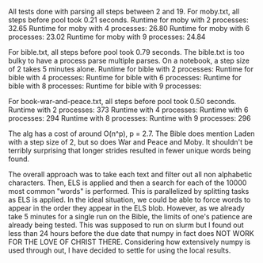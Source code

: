 All tests done with parsing all steps between 2 and 19.
For moby.txt, all steps before pool took 0.21 seconds.
Runtime for moby with 2 processes: 32.65
Runtime for moby with 4 processes: 26.80
Runtime for moby with 6 processes: 23.02
Runtime for moby with 9 processes: 24.84

For bible.txt, all steps before pool took 0.79 seconds.
The bible.txt is too bulky to have a process parse multiple parses.
On a notebook, a step size of 2 takes 5 minutes alone.
Runtime for bible with 2 processes: 
Runtime for bible with 4 processes: 
Runtime for bible with 6 processes: 
Runtime for bible with 8 processes: 
Runtime for bible with 9 processes: 

For book-war-and-peace.txt, all steps before pool took 0.50 seconds.
Runtime with 2 processes: 373
Runtime with 4 processes: 
Runtime with 6 processes: 294
Runtime with 8 processes: 
Runtime with 9 processes: 296

The alg has a cost of around O(n^p), p = 2.7.
The Bible does mention Laden with a step size of 2, but so does War and Peace and Moby. It shouldn't be terribly surprising that longer strides resulted in fewer unique words being found. 

The overall approach was to take each text and filter out all non alphabetic characters. Then, ELS is applied and then a search for each of the 10000 most common "words" is performed. This is parallelized by splitting tasks as ELS is applied. In the ideal situation, we could be able to force words to appear in the order they appear in the ELS blob. However, as we already take 5 minutes for a single run on the Bible, the limits of one's patience are already being tested.
This was supposed to run on slurm but I found out less than 24 hours before the due date that numpy in fact does NOT WORK FOR THE LOVE OF CHRIST
THERE. Considering how extensively numpy is used through out, I have decided to settle for using the local results.